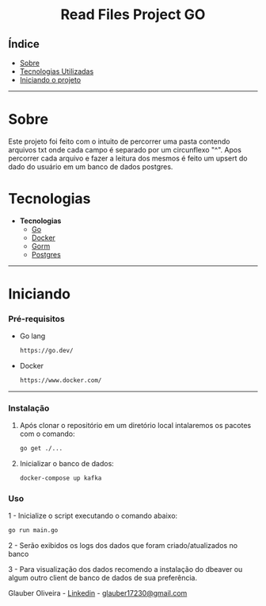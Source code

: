 <h1 align="center"> Read Files Project GO </h1>

## Índice

- [Sobre](#Sobre)
- [Tecnologias Utilizadas](#Tecnologias)
- [Iniciando o projeto](#Iniciando)

<hr>


<!-- About -->

# Sobre

<p align="left"> Este projeto foi feito com o intuito de percorrer uma pasta contendo arquivos txt onde cada campo é separado por um circunflexo "^".
Apos percorrer cada arquivo e fazer a leitura dos mesmos é feito um upsert do dado do usuário em um banco de dados postgres. </p>

<!-- TECHNOLOGIES -->

# Tecnologias

- **Tecnologias**
  - [Go](https://go.dev/)
  - [Docker](https://www.docker.com/)
  - [Gorm](https://gorm.io/index.html)
  - [Postgres](https://www.postgresql.org/)

<hr>


<!-- TECHNOLOGIES -->

# Iniciando

### Pré-requisitos

- Go lang

  ```sh
  https://go.dev/
  ```

- Docker

  ```sh
  https://www.docker.com/
  ```

<hr>


### Instalação

1. Após clonar o repositório em um diretório local intalaremos os pacotes com o comando:

   ```sh
   go get ./...
   ```

2. Inicializar o banco de dados:

   ```sh
   docker-compose up kafka
   ```

### Uso

1 - Inicialize o script executando o comando abaixo:
   ```sh
   go run main.go
   ```


2 - Serão exibidos os logs dos dados que foram criado/atualizados no banco


3 - Para visualização dos dados recomendo a instalação do dbeaver ou algum outro client de banco de dados de sua preferência.




Glauber Oliveira - [Linkedin](https://www.linkedin.com/in/gcolliveira/) - glauber17230@gmail.com 

